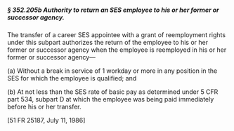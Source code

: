 ##### § 352.205b Authority to return an SES employee to his or her former or successor agency. #####

The transfer of a career SES appointee with a grant of reemployment rights under this subpart authorizes the return of the employee to his or her former or successor agency when the employee is reemployed in his or her former or successor agency—

(a) Without a break in service of 1 workday or more in any position in the SES for which the employee is qualified; and

(b) At not less than the SES rate of basic pay as determined under 5 CFR part 534, subpart D at which the employee was being paid immediately before his or her transfer.

[51 FR 25187, July 11, 1986]